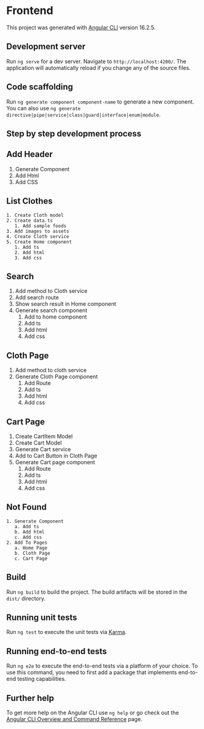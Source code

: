 # Frontend

This project was generated with [Angular CLI](https://github.com/angular/angular-cli) version 16.2.5.

## Development server

Run `ng serve` for a dev server. Navigate to `http://localhost:4200/`. The application will automatically reload if you change any of the source files.

## Code scaffolding

Run `ng generate component component-name` to generate a new component. You can also use `ng generate directive|pipe|service|class|guard|interface|enum|module`.

## Step by step development process

## Add Header
   1. Generate Component
   2. Add Html
   3. Add CSS

## List Clothes
    1. Create Cloth model
    2. Create data.ts
       1. Add sample foods
    3. Add images to assets
    4. Create Cloth service
    5. Create Home component
       1. Add ts
       2. Add html
       3. Add css

## Search
   1. Add method to Cloth service
   2. Add search route
   3. Show search result in Home component
   4. Generate search component
      1. Add to home component
      2. Add ts
      3. Add html
      4. Add css

 ## Cloth Page
   1. Add method to cloth service
   2. Generate Cloth Page component
      1. Add Route
      2. Add ts
      3. Add html
      4. Add css
     
## Cart Page
   1. Create CartItem Model
   2. Create Cart Model
   3. Generate Cart service
   4. Add to Cart Button in Cloth Page
   5. Generate Cart page component
      1. Add Route
      2. Add ts
      3. Add html
      4. Add css
     
## Not Found
    1. Generate Component
       a. Add ts
       b. Add html
       c. Add css
    2. Add To Pages
       a. Home Page
       b. Cloth Page
       c. Cart Page


## Build

Run `ng build` to build the project. The build artifacts will be stored in the `dist/` directory.

## Running unit tests

Run `ng test` to execute the unit tests via [Karma](https://karma-runner.github.io).

## Running end-to-end tests

Run `ng e2e` to execute the end-to-end tests via a platform of your choice. To use this command, you need to first add a package that implements end-to-end testing capabilities.

## Further help

To get more help on the Angular CLI use `ng help` or go check out the [Angular CLI Overview and Command Reference](https://angular.io/cli) page.
